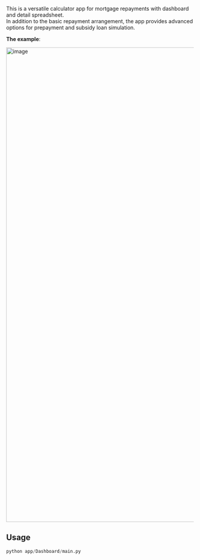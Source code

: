 This is a versatile calculator app for mortgage repayments with dashboard and detail spreadsheet.<br>
In addition to the basic repayment arrangement, the app provides advanced options for prepayment and subsidy loan simulation.<br>

<b>The example</b>:

<img width="1276" alt="image" src="https://github.com/yschan8137/env_1111001/assets/65056212/35ab3c34-9642-411f-8a65-ec36fd4014a8">


## Usage
```python
python app/Dashboard/main.py

```

